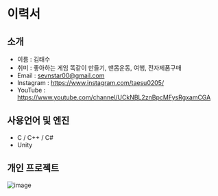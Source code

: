 # 이력서

## 소개
- 이름 : 김태수
- 취미 : 좋아하는 게임 똑같이 만들기, 맨몸운동, 여행, 전자제품구매
- Email : sevnstar00@gmail.com
- Instagram : https://www.instagram.com/taesu0205/
- YouTube : https://www.youtube.com/channel/UCkNBL2znBpcMFysRgxamCGA

## 사용언어 및 엔진
- C / C++ / C#
- Unity

## 개인 프로젝트
![image](https://user-images.githubusercontent.com/71554512/128973749-ddd5090c-fbf3-4274-9d9d-6df8685cc3bc.png)


